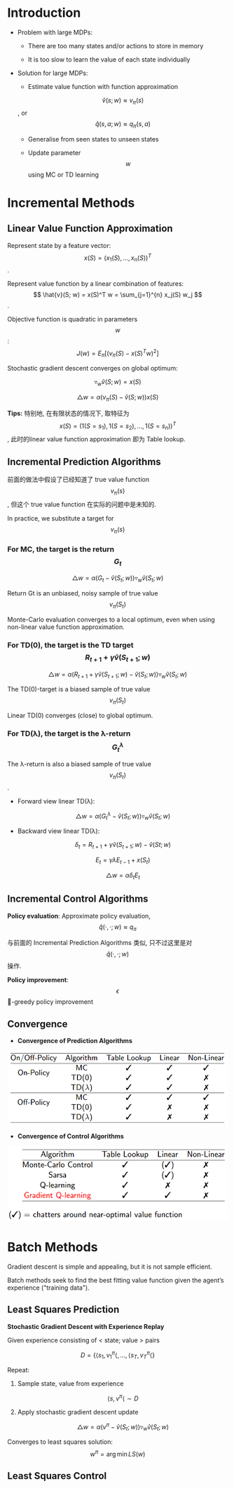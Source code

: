 # Introduction

- Problem with large MDPs:

    - There are too many states and/or actions to store in memory
    
    - It is too slow to learn the value of each state individually

- Solution for large MDPs:

    - Estimate value function with function approximation

    $$\hat{v}(s; w) \approx  v_\pi(s)$$ , or  $$\hat{q}(s, a; w) \approx q_\pi(s, a)$$

    - Generalise from seen states to unseen states

    - Update parameter $$w$$ using MC or TD learning

# Incremental Methods

## Linear Value Function Approximation

Represent state by a feature vector: $$x(S) = (x_1(S), ..., x_n(S))^T$$.

Represent value function by a linear combination of features: $$ \hat{v}(S; w) = x(S)^T w = \sum_{j=1}^{n} x_j(S) w_j $$.

Objective function is quadratic in parameters $$w$$: $$ J(w) = E_{\pi} [(v_{\pi}(S) - x(S)^T w)^2]$$

Stochastic gradient descent converges on global optimum: 

$$ \triangledown_w \hat{v}(S; w) = x(S) $$

$$ \triangle w = \alpha (v_{\pi}(S) - \hat{v}(S; w)) x(S)$$

**Tips:**
特别地, 在有限状态的情况下, 取特征为 $$ x(S) = (1(S=s_1), 1(S=s_2), ..., 1(S=s_n))^T$$, 此时的linear value function approximation 即为 Table lookup.

## Incremental Prediction Algorithms

前面的做法中假设了已经知道了 true value function $$v_\pi(s)$$, 但这个 true value function 在实际的问题中是未知的.

In practice, we substitute a target for $$v_\pi(s)$$

### For MC, the target is the return $$G_t$$

$$ \triangle w = \alpha (G_t − \hat{v}(S_t; w)) \triangledown_w \hat{v}(S_t; w)$$

Return Gt is an unbiased, noisy sample of true value $$v_\pi(S_t)$$
    
Monte-Carlo evaluation converges to a local optimum, even when using non-linear value function approximation.

### For TD(0), the target is the TD target $$R_{t+1 }+ \gamma \hat{v}(S_{t+1}; w)$$

$$ \triangle w = \alpha (R_{t+1 }+ \gamma \hat{v}(S_{t+1}; w) − \hat{v}(S_t; w)) \triangledown_w \hat{v}(S_t; w) $$

The TD(0)-target is a biased sample of true value $$v_\pi(S_t)$$

Linear TD(0) converges (close) to global optimum.
    
### For TD(λ), the target is the λ-return $$G_t^{\lambda}$$

The λ-return is also a biased sample of true value $$v_\pi(S_t)$$.

- Forward view linear TD(λ):
        
    $$ \triangle w = \alpha (G_t^{\lambda} − \hat{v}(S_t; w)) \triangledown_w \hat{v}(S_t; w) $$

- Backward view linear TD(λ):
    
    $$ \delta_t = R_{t+1} + \gamma \hat{v}(S_{t+1}; w) − \hat{v}(St; w) $$
        
    $$ E_t = \gamma \lambda E_{t−1} + x(S_t) $$
        
    $$ \triangle w = \alpha \delta_t E_t $$


## Incremental Control Algorithms

**Policy evaluation**: Approximate policy evaluation, $$ \hat{q}(·, ·; w) \approx q_\pi $$

与前面的 Incremental Prediction Algorithms 类似, 只不过这里是对 $$ \hat{q}(·, ·; w) $$ 操作.

**Policy improvement**: $$\epsilon$$-greedy policy improvement

## Convergence

- **Convergence of Prediction Algorithms**

![](/assets/convergence-prediction.png)

- **Convergence of Control Algorithms**

![](/assets/convergence-control.png)


# Batch Methods

Gradient descent is simple and appealing, but it is not sample efficient.

Batch methods seek to find the best fitting value function given the agent’s experience ("training data").

## Least Squares Prediction

**Stochastic Gradient Descent with Experience Replay**

Given experience consisting of < state; value > pairs

$$ D = \{ \left \langle s_1, v_1^\pi \right \langle, ..., \left \langle s_T, v_T^\pi \right \langle \}$$

Repeat:

1. Sample state, value from experience

    $$ \left \langle s, v^\pi \right \langle \sim D $$

2. Apply stochastic gradient descent update

    $$ \triangle w = \alpha (v^\pi − \hat{v}(S_t; w)) \triangledown_w \hat{v}(S_t; w)$$

Converges to least squares solution: $$ w^\pi = \arg \min LS(w)$$

## Least Squares Control



















